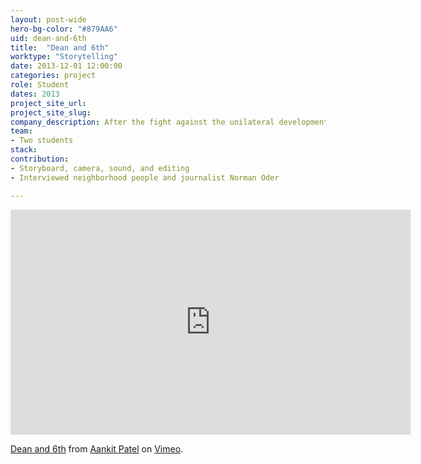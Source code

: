 ```yaml
---
layout: post-wide
hero-bg-color: "#879AA6"
uid: dean-and-6th
title:  "Dean and 6th"
worktype: "Storytelling"
date: 2013-12-01 12:00:00
categories: project
role: Student
dates: 2013
project_site_url: 
project_site_slug: 
company_description: After the fight against the unilateral development of Atlantic Yards was lost in 2012, the people of Prospects Heights live in stark contrast to the new. This documentary tries to capture the ongoing struggle by focusing on the intersection behind the new Barclay's Center.
team:
- Two students
stack:
contribution:
- Storyboard, camera, sound, and editing
- Interviewed neighborhood people and journalist Norman Oder

---
```


<div class="showcase">
    <iframe src="https://player.vimeo.com/video/83388226" width="640" height="360" frameborder="0" allow="autoplay; fullscreen" allowfullscreen></iframe>
<p><a href="https://vimeo.com/83388226">Dean and 6th</a> from <a href="https://vimeo.com/aankit">Aankit Patel</a> on <a href="https://vimeo.com">Vimeo</a>.</p>
</div>